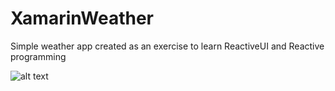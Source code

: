 # XamarinWeather
Simple weather app created as an exercise to learn ReactiveUI and Reactive programming 

![alt text](https://i.imgur.com/Dimar4H.png)
